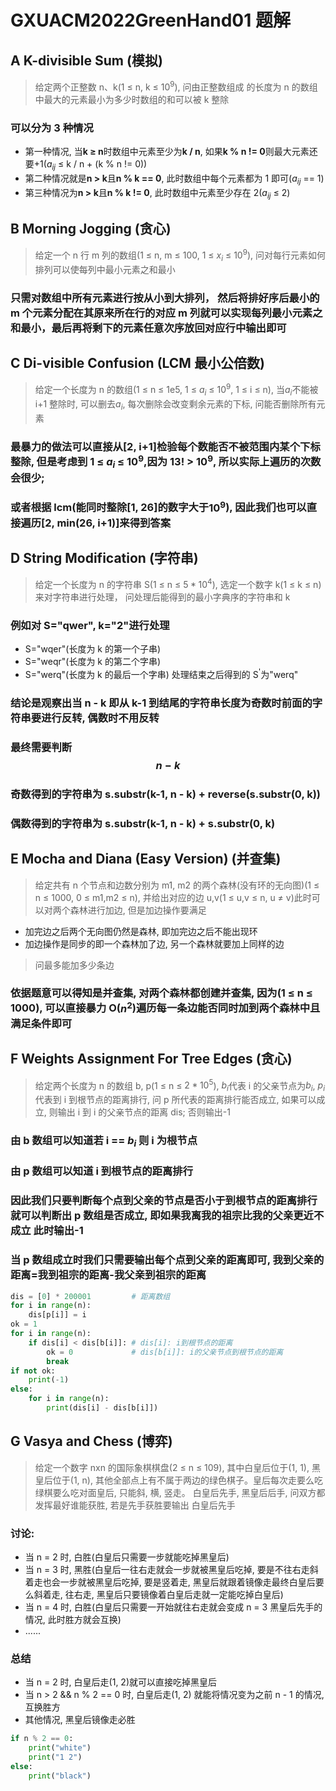 # GXUACM2022GreenHand01 题解

## **A K-divisible Sum (模拟)**

> 给定两个正整数 n、k(1 $\leq$ n, k $\leq$ $10^9$), 问由正整数组成 的长度为 n 的数组中最大的元素最小为多少时数组的和可以被 k 整除

### 可以分为 3 种情况

-   第一种情况, 当**k $\geq$ n**时数组中元素至少为**k / n**, 如果**k % n != 0**则最大元素还要+1($a_{ij}$ $\leq$ k / n + (k % n != 0))
-   第二种情况就是**n > k**且**n % k == 0**, 此时数组中每个元素都为 1 即可($a_{ij}$ == 1)
-   第三种情况为**n > k**且**n % k != 0**, 此时数组中元素至少存在 2($a_{ij}$ $\leq$ 2)

## **B Morning Jogging (贪心)**

> 给定一个 n 行 m 列的数组(1 $\leq$ n, m $\leq$ 100, 1 $\leq$ $x_{i}$ $\leq$ $10^9$), 问对每行元素如何排列可以使每列中最小元素之和最小

### 只需对数组中所有元素进行按从小到大排列， 然后将排好序后最小的 m 个元素分配在其原来所在行的对应 m 列就可以实现每列最小元素之和最小，最后再将剩下的元素任意次序放回对应行中输出即可

## **C Di-visible Confusion (LCM 最小公倍数)**

> 给定一个长度为 n 的数组(1 $\leq$ n $\leq$ 1e5, 1 $\leq$ $a_{i}$ $\leq$ $10^9$, 1 $\leq$ i $\leq$ n), 当$a_{i}$不能被 i+1 整除时, 可以删去$a_{i}$, 每次删除会改变剩余元素的下标, 问能否删除所有元素

### 最暴力的做法可以直接从[2, i+1]检验每个数能否不被范围内某个下标整除, 但是考虑到 1 $\leq$ $a_{i}$ $\leq$ $10^9$,因为 13! > $10^9$, 所以实际上遍历的次数会很少;

### 或者根据 lcm(能同时整除[1, 26]的数字大于$10^9$), 因此我们也可以直接遍历[2, min(26, i+1)]来得到答案

## **D String Modification (字符串)**

> 给定一个长度为 n 的字符串 S(1 $\leq$ n $\leq$ $5*10^4$), 选定一个数字 k(1 $\leq$ k $\leq$ n)来对字符串进行处理， 问处理后能得到的最小字典序的字符串和 k

### 例如对 S="qwer", k="2"进行处理

-   S="wqer"(长度为 k 的第一个子串)
-   S="weqr"(长度为 k 的第二个字串)
-   S="werq"(长度为 k 的最后一个字串)
    处理结束之后得到的 S<sup>'</sup>为"werq"

### 结论是观察出当 n - k 即从 k-1 到结尾的字符串长度为奇数时前面的字符串要进行反转, 偶数时不用反转

### 最终需要判断 $$n - k$$

### 奇数得到的字符串为 s.substr(k-1, n - k) + reverse(s.substr(0, k))

### 偶数得到的字符串为 s.substr(k-1, n - k) + s.substr(0, k)

## **E Mocha and Diana (Easy Version) (并查集)**

> 给定共有 n 个节点和边数分别为 m1, m2 的两个森林(没有环的无向图)(1 $\leq$ n $\leq$ 1000, 0 $\leq$ m1,m2 $\leq$ n), 并给出对应的边 u,v(1
>  $\leq$ u,v $\leq$ n, u $\neq$ v)此时可以对两个森林进行加边, 但是加边操作要满足

-   加完边之后两个无向图仍然是森林, 即加完边之后不能出现环
-   加边操作是同步的即一个森林加了边, 另一个森林就要加上同样的边
> 问最多能加多少条边

### 依据题意可以得知是并查集, 对两个森林都创建并查集, 因为(1 $\leq$ n $\leq$ 1000), 可以直接暴力 O($n^2$)遍历每一条边能否同时加到两个森林中且满足条件即可

## **F Weights Assignment For Tree Edges (贪心)**

> 给定两个长度为 n 的数组 b, p(1 $\leq$ n $\leq$ $2*10^5$), $b_{i}$代表 i 的父亲节点为$b_{i}$, $p_{i}$代表到 i 到根节点的距离排行, 问 p 所代表的距离排行能否成立, 如果可以成立, 则输出 i 到 i 的父亲节点的距离 dis; 否则输出-1

### 由 b 数组可以知道若 i == $b_{i}$ 则 i 为根节点

### 由 p 数组可以知道 i 到根节点的距离排行

### 因此我们只要判断每个点到父亲的节点是否小于到根节点的距离排行就可以判断出 p 数组是否成立, 即如果我离我的祖宗比我的父亲更近不成立 此时输出-1

### 当 p 数组成立时我们只需要输出每个点到父亲的距离即可, 我到父亲的距离=我到祖宗的距离-我父亲到祖宗的距离

```python
dis = [0] * 200001         # 距离数组
for i in range(n):
    dis[p[i]] = i
ok = 1
for i in range(n):
    if dis[i] < dis[b[i]]: # dis[i]: i到根节点的距离
        ok = 0             # dis[b[i]]: i的父亲节点到根节点的距离
        break
if not ok:
    print(-1)
else:
    for i in range(n):
        print(dis[i] - dis[b[i]])
```

## **G Vasya and Chess (博弈)**

> 给定一个数字 nxn 的国际象棋棋盘(2 $\leq$ n $\leq$ 109), 其中白皇后位于(1, 1), 黑皇后位于(1, n), 其他全部点上有不属于两边的绿色棋子。皇后每次走要么吃绿棋要么吃对面皇后, 只能斜, 横, 竖走。 白皇后先手, 黑皇后后手, 问双方都发挥最好谁能获胜, 若是先手获胜要输出
> 白皇后先手

### 讨论:

-   当 n = 2 时, 白胜(白皇后只需要一步就能吃掉黑皇后)
-   当 n = 3 时, 黑胜(白皇后一往右走就会一步就被黑皇后吃掉, 要是不往右走斜着走也会一步就被黑皇后吃掉, 要是竖着走, 黑皇后就跟着镜像走最终白皇后要么斜着走, 往右走, 黑皇后只要镜像着白皇后走就一定能吃掉白皇后)
-   当 n = 4 时, 白胜(白皇后只需要一开始就往右走就会变成 n = 3 黑皇后先手的情况, 此时胜方就会互换)
-   ......

### 总结

-   当 n = 2 时, 白皇后走(1, 2)就可以直接吃掉黑皇后
-   当 n > 2 && n % 2 == 0 时, 白皇后走(1, 2) 就能将情况变为之前 n - 1 的情况, 互换胜方
-   其他情况, 黑皇后镜像走必胜

```python
if n % 2 == 0:
    print("white")
    print("1 2")
else:
    print("black")
```